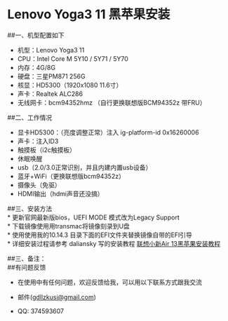 # Lenovo Yoga3 11 **黑苹果安装**

##一、机型配置如下    
  *  机型：Lenovo Yoga3 11 
  *  CPU：Intel Core M 5Y10 / 5Y71 / 5Y70  
  *  内存：4G/8G
  *  硬盘：三星PM871 256G  
  *  核显：HD5300（1920x1080 11.6寸）
  *  声卡：Realtek ALC286  
  *  无线网卡：bcm94352hmz  （自行更换联想版BCM94352z 带FRU）

##二、工作情况    
  *  显卡HD5300：（亮度调整正常）注入 ig-platform-id 0x16260006  
  *  声卡：注入ID3
  *  触摸板（i2c触摸板）   
  *  休眠唤醒
  *  usb（2.0/3.0正常识别，并且内建内置usb设备）  
  *  蓝牙+WiFi（更换联想版bcm94352z）  
  *  摄像头（免驱）  
  *  HDMI输出（hdmi声音还没搞）   

##三、安装方法    
    *  更新官网最新版bios，UEFI MODE 模式改为Legacy Support  
    *  下载镜像使用用transmac将镜像刻录到U盘  
    *  使用使用我的10.14.3 目录下面的EFI文件夹替换镜像自带的EFI引导  
    *  详细安装过程请参考 daliansky 写的安装教程
 [联想小新Air 13黑苹果安装教程](https://blog.daliansky.net/Lenovo-Xiaoxin-Air-13-macOS-Mojave-installation-tutorial.html)

##三、备注：     
##有问题反馈
  *  在使用中有任何问题，欢迎反馈给我，可以用以下联系方式跟我交流

* 邮件(gdllzkusi@gmail.com)
* QQ: 374593607  
